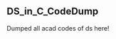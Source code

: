 ## DS_in_C_CodeDump
<!--Dumped all acad practice codes of ds in C here!-->
Dumped all acad codes of ds here!
